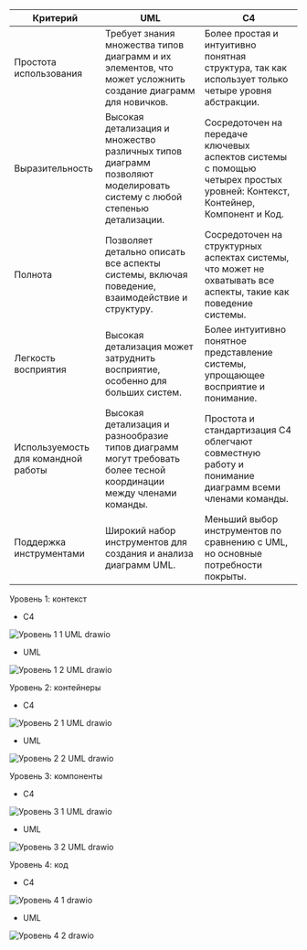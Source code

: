 | Критерий                     | UML | C4 |
|------------------------------|-----|----|
| Простота использования   | Требует знания множества типов диаграмм и их элементов, что может усложнить создание диаграмм для новичков. | Более простая и интуитивно понятная структура, так как использует только четыре уровня абстракции. |
| Выразительность          | Высокая детализация и множество различных типов диаграмм позволяют моделировать систему с любой степенью детализации. | Сосредоточен на передаче ключевых аспектов системы с помощью четырех простых уровней: Контекст, Контейнер, Компонент и Код. |
| Полнота                  | Позволяет детально описать все аспекты системы, включая поведение, взаимодействие и структуру. | Сосредоточен на структурных аспектах системы, что может не охватывать все аспекты, такие как поведение системы. |
| Легкость восприятия      | Высокая детализация может затруднить восприятие, особенно для больших систем. | Более интуитивно понятное представление системы, упрощающее восприятие и понимание. |
| Используемость для командной работы | Высокая детализация и разнообразие типов диаграмм могут требовать более тесной координации между членами команды. | Простота и стандартизация C4 облегчают совместную работу и понимание диаграмм всеми членами команды. |
| Поддержка инструментами  | Широкий набор инструментов для создания и анализа диаграмм UML. | Меньший выбор инструментов по сравнению с UML, но основные потребности покрыты. |


Уровень 1: контекст

* C4

![Уровень 1 1 UML drawio](https://github.com/AndreySuncov/GeoTarget/assets/136065045/3c752742-13b4-4738-9628-3c3d0b99b094)

* UML

![Уровень 1 2 UML drawio](https://github.com/AndreySuncov/GeoTarget/assets/136065045/5704190f-6fc6-4476-9399-38137a91e41b)

Уровень 2: контейнеры

* C4

![Уровень 2 1 UML drawio](https://github.com/AndreySuncov/GeoTarget/assets/136065045/ddff8515-e53e-428e-a6a7-17147d7def33)


* UML

![Уровень 2 2 UML drawio](https://github.com/AndreySuncov/GeoTarget/assets/136065045/46953a8e-9cf4-416a-bf4d-db987b96a3dd)


Уровень 3: компоненты

* C4

![Уровень 3 1 UML drawio](https://github.com/AndreySuncov/GeoTarget/assets/136065045/312f9f6c-ebde-4960-9f72-9b11cf48d4d7)


* UML

![Уровень 3 2 UML drawio](https://github.com/AndreySuncov/GeoTarget/assets/136065045/8e9170fa-74cb-4475-9a31-5c35bb98d021)


Уровень 4: код

* C4

![Уровень 4 1 drawio](https://github.com/AndreySuncov/GeoTarget/assets/136065045/c28d680c-705e-4359-b121-978295c01d80)


* UML

![Уровень 4 2 drawio](https://github.com/AndreySuncov/GeoTarget/assets/136065045/b5de30d0-430e-42ac-983e-71fbd2df1021)
